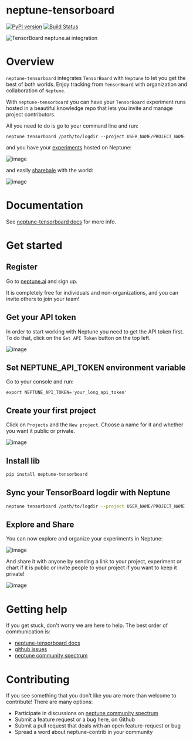 # neptune-tensorboard
[![PyPI version](https://badge.fury.io/py/neptune-tensorboard.svg)](https://badge.fury.io/py/neptune-tensorboard)
[![Build Status](https://travis-ci.org/neptune-ml/neptune-tensorboard.svg?branch=master)](https://travis-ci.org/neptune-ml/neptune-tensorboard)

![TensorBoard neptune.ai integration](docs/_static/tensorboard_neptuneml.png)

# Overview
`neptune-tensorboard` integrates `TensorBoard` with `Neptune` to let you get the best of both worlds.
Enjoy tracking from `TensorBoard` with organization and collaboration of `Neptune`.

With `neptune-tensorboard` you can have your `TensorBoard` experiment runs hosted in a beautiful knowledge repo that lets you invite and manage project contributors. 

All you need to do is go to your command line and run:

```
neptune tensorboard /path/to/logdir --project USER_NAME/PROJECT_NAME
```

and you have your [experiments](https://ui.neptune.ai/jakub-czakon/tensorboard-integration/experiments?filterId=bcef6881-128a-4126-a582-31b179bebf67) hosted on Neptune:

![image](https://gist.githubusercontent.com/jakubczakon/f754769a39ea6b8fa9728ede49b9165c/raw/9412c0124439f34b42737a7f3760849761c42dc4/tensorboard_1.png)

and easily [sharebale](https://ui.neptune.ai/jakub-czakon/tensorboard-integration/compare?shortId=%5B%22TEN-40%22%2C%22TEN-39%22%2C%22TEN-38%22%2C%22TEN-37%22%2C%22TEN-36%22%2C%22TEN-35%22%2C%22TEN-34%22%2C%22TEN-33%22%2C%22TEN-32%22%2C%22TEN-31%22%5D) with the world:

![image](https://gist.githubusercontent.com/jakubczakon/f754769a39ea6b8fa9728ede49b9165c/raw/9412c0124439f34b42737a7f3760849761c42dc4/tensorboard_2.png)

# Documentation
See [neptune-tensorboard docs](https://docs.neptune.ai/integrations/tensorboard.html) for more info.

# Get started

## Register
Go to [neptune.ai](http://bit.ly/2uUd9AB) and sign up.

It is completely free for individuals and non-organizations, and you can invite others to join your team!

## Get your API token
In order to start working with Neptune you need to get the API token first.
To do that, click on the `Get API Token` button on the top left.

![image](https://gist.githubusercontent.com/jakubczakon/f754769a39ea6b8fa9728ede49b9165c/raw/e3776e605fea1fd5377c3ec748ba87b71cd8ef12/get_api_token.png)

## Set NEPTUNE_API_TOKEN environment variable
Go to your console and run:

```
export NEPTUNE_API_TOKEN='your_long_api_token'
```

## Create your first project
Click on `Projects` and the `New project`. Choose a name for it and whether you want it public or private.

![image](https://gist.githubusercontent.com/jakubczakon/f754769a39ea6b8fa9728ede49b9165c/raw/e3776e605fea1fd5377c3ec748ba87b71cd8ef12/new_project.png)

## Install lib

```bash
pip install neptune-tensorboard
```

## Sync your TensorBoard logdir with Neptune

```bash
neptune tensorboard /path/to/logdir --project USER_NAME/PROJECT_NAME
```

## Explore and Share
You can now explore and organize your experiments in Neptune:

![image](https://gist.githubusercontent.com/jakubczakon/f754769a39ea6b8fa9728ede49b9165c/raw/9412c0124439f34b42737a7f3760849761c42dc4/tensorboard_1.png)

And share it with anyone by sending a link to your project, experiment or chart if it is public
or invite people to your project if you want to keep it private!

![image](https://gist.githubusercontent.com/jakubczakon/f754769a39ea6b8fa9728ede49b9165c/raw/e3776e605fea1fd5377c3ec748ba87b71cd8ef12/invite.png)

# Getting help
If you get stuck, don't worry we are here to help.
The best order of communication is:

 * [neptune-tensorboard docs](https://docs.neptune.ai/integrations/tensorboard.html)
 * [github issues](https://github.com/neptune-ai/neptune-tensorboard/issues)
 * [neptune community spectrum](https://spectrum.chat/neptune-community)

# Contributing
If you see something that you don't like you are more than welcome to contribute!
There are many options:

  * Participate in discussions on [neptune community spectrum](https://spectrum.chat/neptune-community)
  * Submit a feature request or a bug here, on Github
  * Submit a pull request that deals with an open feature-request or bug
  * Spread a word about neptune-contrib in your community
